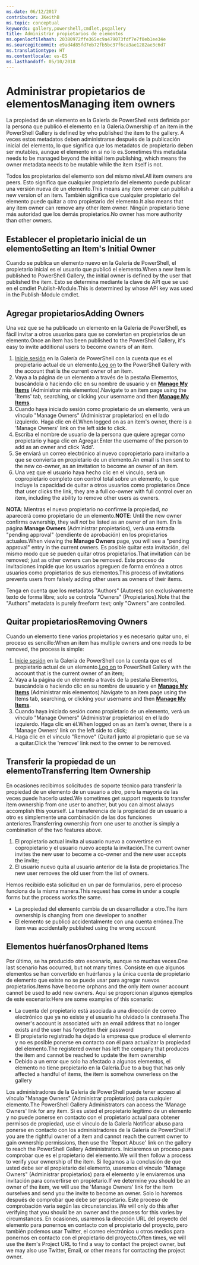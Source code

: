 ```yaml
---
ms.date: 06/12/2017
contributor: JKeithB
ms.topic: conceptual
keywords: gallery,powershell,cmdlet,psgallery
title: Administrar propietarios de elementos
ms.openlocfilehash: 20380972ffe365ec9a479073fdf7e7f0eb1ee34e
ms.sourcegitcommit: e9ad4d85fd7eb72fb5bc37f6ca3ae1282ae3c6d7
ms.translationtype: HT
ms.contentlocale: es-ES
ms.lasthandoff: 05/10/2018
---
```

# <a name="managing-item-owners"></a><span data-ttu-id="ce33e-103">Administrar propietarios de elementos</span><span class="sxs-lookup"><span data-stu-id="ce33e-103">Managing item owners</span></span>

<span data-ttu-id="ce33e-104">La propiedad de un elemento en la Galería de PowerShell está definida por la persona que publicó el elemento en la Galería.</span><span class="sxs-lookup"><span data-stu-id="ce33e-104">Ownership of an item in the PowerShell Gallery is defined by who published the item to the gallery.</span></span>
<span data-ttu-id="ce33e-105">A veces estos metadatos deben administrarse después de la publicación inicial del elemento, lo que significa que los metadatos de propietario deben ser mutables, aunque el elemento en sí no lo es.</span><span class="sxs-lookup"><span data-stu-id="ce33e-105">Sometimes this metadata needs to be managed beyond the initial item publishing, which means the owner metadata needs to be mutable while the item itself is not.</span></span>

<span data-ttu-id="ce33e-106">Todos los propietarios del elemento son del mismo nivel.</span><span class="sxs-lookup"><span data-stu-id="ce33e-106">All item owners are peers.</span></span>
<span data-ttu-id="ce33e-107">Esto significa que cualquier propietario del elemento puede publicar una versión nueva de un elemento.</span><span class="sxs-lookup"><span data-stu-id="ce33e-107">This means any item owner can publish a new version of an item.</span></span> <span data-ttu-id="ce33e-108">También significa que cualquier propietario del elemento puede quitar a otro propietario del elemento.</span><span class="sxs-lookup"><span data-stu-id="ce33e-108">It also means that any item owner can remove any other item owner.</span></span>
<span data-ttu-id="ce33e-109">Ningún propietario tiene más autoridad que los demás propietarios.</span><span class="sxs-lookup"><span data-stu-id="ce33e-109">No owner has more authority than other owners.</span></span>

## <a name="setting-an-items-initial-owner"></a><span data-ttu-id="ce33e-110">Establecer el propietario inicial de un elemento</span><span class="sxs-lookup"><span data-stu-id="ce33e-110">Setting an Item's Initial Owner</span></span>

<span data-ttu-id="ce33e-111">Cuando se publica un elemento nuevo en la Galería de PowerShell, el propietario inicial es el usuario que publicó el elemento.</span><span class="sxs-lookup"><span data-stu-id="ce33e-111">When a new item is published to PowerShell Gallery, the initial owner is defined by the user that published the item.</span></span> <span data-ttu-id="ce33e-112">Esto se determina mediante la clave de API que se usó en el cmdlet Publish-Module.</span><span class="sxs-lookup"><span data-stu-id="ce33e-112">This is determined by whose API key was used in the Publish-Module cmdlet.</span></span>

## <a name="adding-owners"></a><span data-ttu-id="ce33e-113">Agregar propietarios</span><span class="sxs-lookup"><span data-stu-id="ce33e-113">Adding Owners</span></span>

<span data-ttu-id="ce33e-114">Una vez que se ha publicado un elemento en la Galería de PowerShell, es fácil invitar a otros usuarios para que se conviertan en propietarios de un elemento.</span><span class="sxs-lookup"><span data-stu-id="ce33e-114">Once an item has been published to the PowerShell Gallery, it's easy to invite additional users to become owners of an item.</span></span>

1. <span data-ttu-id="ce33e-115">[Inicie sesión](https://powershellgallery.com/users/account/LogOn) en la Galería de PowerShell con la cuenta que es el propietario actual de un elemento.</span><span class="sxs-lookup"><span data-stu-id="ce33e-115">[Log on](https://powershellgallery.com/users/account/LogOn) to the PowerShell Gallery with the account that is the current owner of an item.</span></span>
2. <span data-ttu-id="ce33e-116">Vaya a la página de un elemento a través de la pestaña Elementos, buscándola o haciendo clic en su nombre de usuario y en [**Manage My Items**](https://www.powershellgallery.com/account/Packages) (Administrar mis elementos).</span><span class="sxs-lookup"><span data-stu-id="ce33e-116">Navigate to an item page using the 'Items' tab, searching, or clicking your username and then [**Manage My Items**](https://www.powershellgallery.com/account/Packages).</span></span>
3. <span data-ttu-id="ce33e-117">Cuando haya iniciado sesión como propietario de un elemento, verá un vínculo "Manage Owners" (Administrar propietarios) en el lado izquierdo. Haga clic en él.</span><span class="sxs-lookup"><span data-stu-id="ce33e-117">When logged on as an item's owner, there is a 'Manage Owners' link on the left side to click.</span></span>
4. <span data-ttu-id="ce33e-118">Escriba el nombre de usuario de la persona que quiere agregar como propietario y haga clic en Agregar.</span><span class="sxs-lookup"><span data-stu-id="ce33e-118">Enter the username of the person to add as an owner and click 'Add'.</span></span>
5. <span data-ttu-id="ce33e-119">Se enviará un correo electrónico al nuevo copropietario para invitarlo a que se convierta en propietario de un elemento.</span><span class="sxs-lookup"><span data-stu-id="ce33e-119">An email is then sent to the new co-owner, as an invitation to become an owner of an item.</span></span>
6. <span data-ttu-id="ce33e-120">Una vez que el usuario haya hecho clic en el vínculo, será un copropietario completo con control total sobre un elemento, lo que incluye la capacidad de quitar a otros usuarios como propietarios.</span><span class="sxs-lookup"><span data-stu-id="ce33e-120">Once that user clicks the link, they are a full co-owner with full control over an item, including the ability to remove other users as owners.</span></span>

<span data-ttu-id="ce33e-121">**NOTA**: Mientras el nuevo propietario no confirme la propiedad, *no* aparecerá como propietario de un elemento.</span><span class="sxs-lookup"><span data-stu-id="ce33e-121">**NOTE**: Until the new owner confirms ownership, they *will not* be listed as an owner of an item.</span></span>
<span data-ttu-id="ce33e-122">En la página **Manage Owners** (Administrar propietarios), verá una entrada "pending approval" (pendiente de aprobación) en los propietarios actuales.</span><span class="sxs-lookup"><span data-stu-id="ce33e-122">When viewing the **Manage Owners** page, you will see a "pending approval" entry in the current owners.</span></span>
<span data-ttu-id="ce33e-123">Es posible quitar esta invitación, del mismo modo que se pueden quitar otros propietarios.</span><span class="sxs-lookup"><span data-stu-id="ce33e-123">That invitation can be removed; just as other owners can be removed.</span></span>
<span data-ttu-id="ce33e-124">Este proceso de invitaciones impide que los usuarios agreguen de forma errónea a otros usuarios como propietarios de sus elementos.</span><span class="sxs-lookup"><span data-stu-id="ce33e-124">This process of invitations prevents users from falsely adding other users as owners of their items.</span></span>

<span data-ttu-id="ce33e-125">Tenga en cuenta que los metadatos "Authors" (Autores) son exclusivamente texto de forma libre; solo se controla "Owners" (Propietarios).</span><span class="sxs-lookup"><span data-stu-id="ce33e-125">Note that the "Authors" metadata is purely freeform text; only "Owners" are controlled.</span></span>


## <a name="removing-owners"></a><span data-ttu-id="ce33e-126">Quitar propietarios</span><span class="sxs-lookup"><span data-stu-id="ce33e-126">Removing Owners</span></span>

<span data-ttu-id="ce33e-127">Cuando un elemento tiene varios propietarios y es necesario quitar uno, el proceso es sencillo:</span><span class="sxs-lookup"><span data-stu-id="ce33e-127">When an item has multiple owners and one needs to be removed, the process is simple:</span></span>

1. <span data-ttu-id="ce33e-128">[Inicie sesión](https://powershellgallery.com/users/account/LogOn) en la Galería de PowerShell con la cuenta que es el propietario actual de un elemento.</span><span class="sxs-lookup"><span data-stu-id="ce33e-128">[Log on](https://powershellgallery.com/users/account/LogOn) to PowerShell Gallery with the account that is the current owner of an item;</span></span>
2. <span data-ttu-id="ce33e-129">Vaya a la página de un elemento a través de la pestaña Elementos, buscándola o haciendo clic en su nombre de usuario y en [**Manage My Items**](https://www.powershellgallery.com/account/Packages) (Administrar mis elementos).</span><span class="sxs-lookup"><span data-stu-id="ce33e-129">Navigate to an item page using the Items tab, searching, or clicking your username and then [**Manage My Items**](https://www.powershellgallery.com/account/Packages).</span></span>
3. <span data-ttu-id="ce33e-130">Cuando haya iniciado sesión como propietario de un elemento, verá un vínculo "Manage Owners" (Administrar propietarios) en el lado izquierdo. Haga clic en él.</span><span class="sxs-lookup"><span data-stu-id="ce33e-130">When logged on as an item's owner, there is a 'Manage Owners' link on the left side to click;</span></span>
4. <span data-ttu-id="ce33e-131">Haga clic en el vínculo "Remove" (Quitar) junto al propietario que se va a quitar.</span><span class="sxs-lookup"><span data-stu-id="ce33e-131">Click the 'remove' link next to the owner to be removed.</span></span>



## <a name="transferring-item-ownership"></a><span data-ttu-id="ce33e-132">Transferir la propiedad de un elemento</span><span class="sxs-lookup"><span data-stu-id="ce33e-132">Transferring Item Ownership</span></span>

<span data-ttu-id="ce33e-133">En ocasiones recibimos solicitudes de soporte técnico para transferir la propiedad de un elemento de un usuario a otro, pero la mayoría de las veces puede hacerlo usted.</span><span class="sxs-lookup"><span data-stu-id="ce33e-133">We sometimes get support requests to transfer item ownership from one user to another, but you can almost always accomplish this yourself.</span></span>
<span data-ttu-id="ce33e-134">La transferencia de la propiedad de un usuario a otro es simplemente una combinación de las dos funciones anteriores.</span><span class="sxs-lookup"><span data-stu-id="ce33e-134">Transferring ownership from one user to another is simply a combination of the two features above.</span></span>

1. <span data-ttu-id="ce33e-135">El propietario actual invita al usuario nuevo a convertirse en copropietario y el usuario nuevo acepta la invitación.</span><span class="sxs-lookup"><span data-stu-id="ce33e-135">The current owner invites the new user to become a co-owner and the new user accepts the invite;</span></span>
2. <span data-ttu-id="ce33e-136">El usuario nuevo quita al usuario anterior de la lista de propietarios.</span><span class="sxs-lookup"><span data-stu-id="ce33e-136">The new user removes the old user from the list of owners.</span></span>

<span data-ttu-id="ce33e-137">Hemos recibido esta solicitud en un par de formularios, pero el proceso funciona de la misma manera.</span><span class="sxs-lookup"><span data-stu-id="ce33e-137">This request has come in under a couple forms but the process works the same.</span></span>

- <span data-ttu-id="ce33e-138">La propiedad del elemento cambia de un desarrollador a otro.</span><span class="sxs-lookup"><span data-stu-id="ce33e-138">The item ownership is changing from one developer to another</span></span>
- <span data-ttu-id="ce33e-139">El elemento se publicó accidentalmente con una cuenta errónea.</span><span class="sxs-lookup"><span data-stu-id="ce33e-139">The item was accidentally published using the wrong account</span></span>


## <a name="orphaned-items"></a><span data-ttu-id="ce33e-140">Elementos huérfanos</span><span class="sxs-lookup"><span data-stu-id="ce33e-140">Orphaned Items</span></span>

<span data-ttu-id="ce33e-141">Por último, se ha producido otro escenario, aunque no muchas veces.</span><span class="sxs-lookup"><span data-stu-id="ce33e-141">One last scenario has occurred, but not many times.</span></span>
<span data-ttu-id="ce33e-142">Consiste en que algunos elementos se han convertido en huérfanos y la única cuenta de propietario de elemento que existe no se puede usar para agregar nuevos propietarios.</span><span class="sxs-lookup"><span data-stu-id="ce33e-142">Items have become orphans and the only item owner account cannot be used to add new owners.</span></span>
<span data-ttu-id="ce33e-143">Aquí se proporcionan algunos ejemplos de este escenario:</span><span class="sxs-lookup"><span data-stu-id="ce33e-143">Here are some examples of this scenario:</span></span>

- <span data-ttu-id="ce33e-144">La cuenta del propietario está asociada a una dirección de correo electrónico que ya no existe y el usuario ha olvidado la contraseña.</span><span class="sxs-lookup"><span data-stu-id="ce33e-144">The owner's account is associated with an email address that no longer exists and the user has forgotten their password</span></span>
- <span data-ttu-id="ce33e-145">El propietario registrado ha dejado la empresa que produce el elemento y no es posible ponerse en contacto con él para actualizar la propiedad del elemento.</span><span class="sxs-lookup"><span data-stu-id="ce33e-145">The registered owner has left the company that produces the item and cannot be reached to update the item ownership</span></span>
- <span data-ttu-id="ce33e-146">Debido a un error que solo ha afectado a algunos elementos, el elemento no tiene propietario en la Galería.</span><span class="sxs-lookup"><span data-stu-id="ce33e-146">Due to a bug that has only affected a handful of items, the item is somehow ownerless on the gallery</span></span>

<span data-ttu-id="ce33e-147">Los administradores de la Galería de PowerShell puede tener acceso al vínculo "Manage Owners" (Administrar propietarios) para cualquier elemento.</span><span class="sxs-lookup"><span data-stu-id="ce33e-147">The PowerShell Gallery Administrators can access the 'Manage Owners' link for any item.</span></span>
<span data-ttu-id="ce33e-148">Si es usted el propietario legítimo de un elemento y no puede ponerse en contacto con el propietario actual para obtener permisos de propiedad, use el vínculo de la Galería Notificar abuso para ponerse en contacto con los administradores de la Galería de PowerShell.</span><span class="sxs-lookup"><span data-stu-id="ce33e-148">If you are the rightful owner of a item and cannot reach the current owner to gain ownership permissions, then use the 'Report Abuse' link on the gallery to reach the PowerShell Gallery Administrators.</span></span>
<span data-ttu-id="ce33e-149">Iniciaremos un proceso para comprobar que es el propietario del elemento.</span><span class="sxs-lookup"><span data-stu-id="ce33e-149">We will then follow a process to verify your ownership of the item.</span></span>
<span data-ttu-id="ce33e-150">Si llegamos a la conclusión de que usted debe ser el propietario del elemento, usaremos el vínculo "Manage Owners" (Administrar propietarios) para el elemento y le enviaremos una invitación para convertirse en propietario.</span><span class="sxs-lookup"><span data-stu-id="ce33e-150">If we determine you should be an owner of the item, we will use the 'Manage Owners' link for the item ourselves and send you the invite to become an owner.</span></span>
<span data-ttu-id="ce33e-151">Solo lo haremos después de comprobar que debe ser propietario. Este proceso de comprobación varía según las circunstancias.</span><span class="sxs-lookup"><span data-stu-id="ce33e-151">We will only do this after verifying that you should be an owner and the process for this varies by circumstances.</span></span>
<span data-ttu-id="ce33e-152">En ocasiones, usaremos la dirección URL del proyecto del elemento para ponernos en contacto con el propietario del proyecto, pero también podemos usar Twitter, el correo electrónico u otros medios para ponernos en contacto con el propietario del proyecto.</span><span class="sxs-lookup"><span data-stu-id="ce33e-152">Often times, we will use the item's Project URL to find a way to contact the project owner, but we may also use Twitter, Email, or other means for contacting the project owner.</span></span>